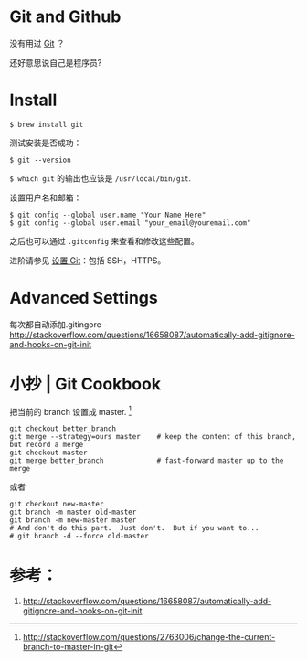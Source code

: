 # Git and Github

没有用过 [Git](http://git-scm.com/) ？

还好意思说自己是程序员? 

# Install

    $ brew install git

测试安装是否成功：

    $ git --version

 `$ which git` 的输出也应该是 `/usr/local/bin/git`.

设置用户名和邮箱：

    $ git config --global user.name "Your Name Here"
    $ git config --global user.email "your_email@youremail.com"

之后也可以通过 `.gitconfig` 来查看和修改这些配置。

进阶请参见 [设置 Git](https://help.github.com/articles/set-up-git/)：包括 SSH，HTTPS。


# Advanced Settings

每次都自动添加.gitingore - 
http://stackoverflow.com/questions/16658087/automatically-add-gitignore-and-hooks-on-git-init

# 小抄 | Git Cookbook 

把当前的 branch 设置成 master. [^2]

```
git checkout better_branch
git merge --strategy=ours master    # keep the content of this branch, but record a merge
git checkout master
git merge better_branch             # fast-forward master up to the merge
```
或者
```
git checkout new-master
git branch -m master old-master
git branch -m new-master master
# And don't do this part.  Just don't.  But if you want to...
# git branch -d --force old-master
```

# 参考：

1. http://stackoverflow.com/questions/16658087/automatically-add-gitignore-and-hooks-on-git-init

[^2]:http://stackoverflow.com/questions/2763006/change-the-current-branch-to-master-in-git 